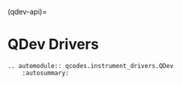 (qdev-api)=

# QDev Drivers

```{eval-rst}
.. automodule:: qcodes.instrument_drivers.QDev
    :autosummary:
```
